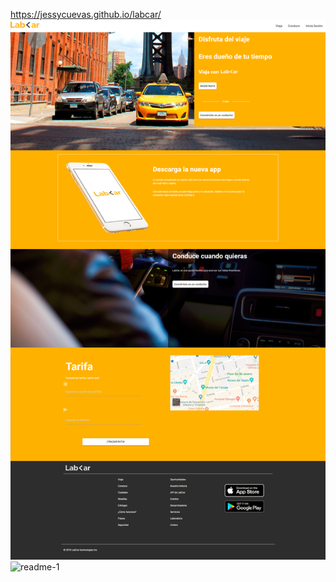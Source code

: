  https://jessycuevas.github.io/labcar/
![readme-1.png](assets/images/readme-1.png)
![readme-1](https://user-images.githubusercontent.com/32941215/38706982-ed871cd6-3e74-11e8-8bd2-f0f7caa207df.png)

